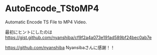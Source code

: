 # AutoEncode_TStoMP4
Automatic Encode TS File to MP4 Video.

最初にヒントにしたのは
https://gist.github.com/nyanshiba/cf9f2a4a073e191ad589bf24bec0ab7e


https://github.com/nyanshiba 
Nyansibaさんに感謝！！
